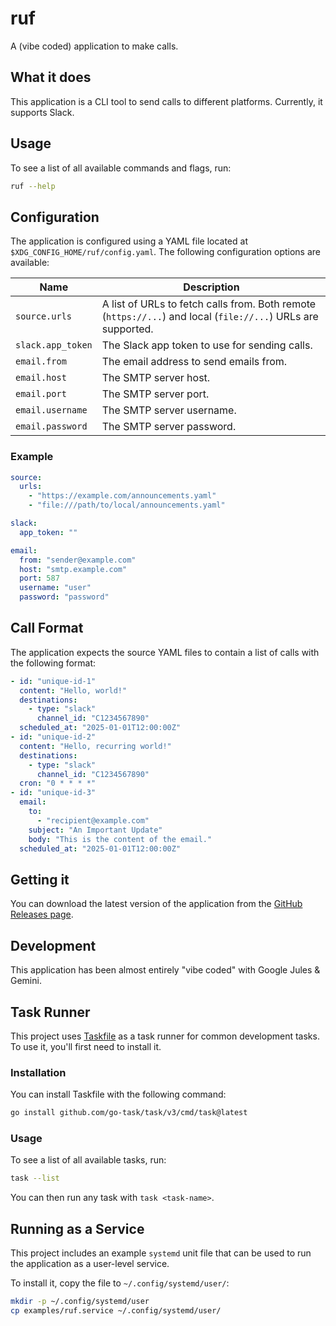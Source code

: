 # ruf

A (vibe coded) application to make calls.

## What it does

This application is a CLI tool to send calls to different platforms. Currently, it supports Slack.

## Usage

To see a list of all available commands and flags, run:

```bash
ruf --help
```

## Configuration

The application is configured using a YAML file located at `$XDG_CONFIG_HOME/ruf/config.yaml`. The following configuration options are available:

| Name | Description |
| --- | --- |
| `source.urls` | A list of URLs to fetch calls from. Both remote (`https://...`) and local (`file://...`) URLs are supported. |
| `slack.app_token` | The Slack app token to use for sending calls. |
| `email.from` | The email address to send emails from. |
| `email.host` | The SMTP server host. |
| `email.port` | The SMTP server port. |
| `email.username` | The SMTP server username. |
| `email.password` | The SMTP server password. |

### Example

```yaml
source:
  urls:
    - "https://example.com/announcements.yaml"
    - "file:///path/to/local/announcements.yaml"

slack:
  app_token: ""

email:
  from: "sender@example.com"
  host: "smtp.example.com"
  port: 587
  username: "user"
  password: "password"
```

## Call Format

The application expects the source YAML files to contain a list of calls with the following format:

```yaml
- id: "unique-id-1"
  content: "Hello, world!"
  destinations:
    - type: "slack"
      channel_id: "C1234567890"
  scheduled_at: "2025-01-01T12:00:00Z"
- id: "unique-id-2"
  content: "Hello, recurring world!"
  destinations:
    - type: "slack"
      channel_id: "C1234567890"
  cron: "0 * * * *"
- id: "unique-id-3"
  email:
    to:
      - "recipient@example.com"
    subject: "An Important Update"
    body: "This is the content of the email."
  scheduled_at: "2025-01-01T12:00:00Z"
```

## Getting it

You can download the latest version of the application from the [GitHub Releases page](https://github.com/andrewhowdencom/ruf/releases).

## Development

This application has been almost entirely "vibe coded" with Google Jules & Gemini.

## Task Runner

This project uses [Taskfile](https://taskfile.dev/) as a task runner for common development tasks. To use it, you'll first need to install it.

### Installation

You can install Taskfile with the following command:

```bash
go install github.com/go-task/task/v3/cmd/task@latest
```

### Usage

To see a list of all available tasks, run:

```bash
task --list
```

You can then run any task with `task <task-name>`.

## Running as a Service

This project includes an example `systemd` unit file that can be used to run the application as a user-level service.

To install it, copy the file to `~/.config/systemd/user/`:

```bash
mkdir -p ~/.config/systemd/user
cp examples/ruf.service ~/.config/systemd/user/
```
